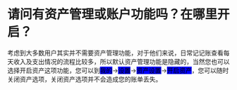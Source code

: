 # 请问有资产管理或账户功能吗？在哪里开启？

考虑到大多数用户其实并不需要资产管理功能，对于他们来说，日常记记账查看每天收入及支出情况的流程比较多，所以默认资产管理功能是隐藏的，当然您也可以选择开启资产这项功能，您可以到<mark style="background-color:blue;">我的</mark>-><mark style="background-color:blue;">设置</mark>-><mark style="background-color:blue;">资产设置</mark>-><mark style="background-color:blue;">开启资产</mark>，您可以随时关闭资产选项，关闭资产选项并不会造成您的账单丢失。
